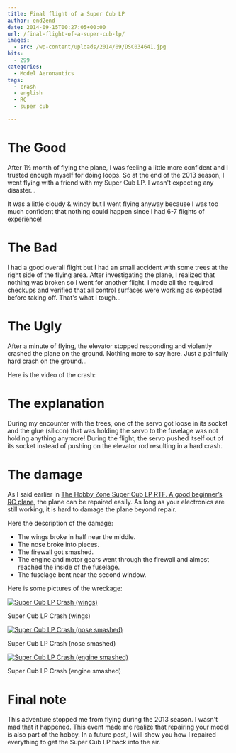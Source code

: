 ```yaml
---
title: Final flight of a Super Cub LP
author: end2end
date: 2014-09-15T00:27:05+00:00
url: /final-flight-of-a-super-cub-lp/
images:
  - src: /wp-content/uploads/2014/09/DSC034641.jpg
hits:
  - 299
categories:
  - Model Aeronautics
tags:
  - crash
  - english
  - RC
  - super cub

---
```

# The Good

After 1½ month of flying the plane, I was feeling a little more confident and I trusted enough myself for doing loops.  So at the end of the 2013 season, I went flying with a friend with my Super Cub LP. I wasn't expecting any disaster...  
<!--more-->

It was a little cloudy & windy but I went flying anyway because I was too much confident that nothing could happen since I had 6-7 flights of experience!<br /> 

# The Bad

I had a good overall flight but I had an small accident with some trees at the right side of the flying area. After investigating the plane, I realized that nothing was broken so I went for another flight. I made all the required checkups and verified that all control surfaces were working as expected before taking off. That's what I tough...

# The Ugly

After a minute of flying, the elevator stopped responding and violently crashed the plane on the ground. Nothing more to say here. Just a painfully hard crash on the ground...

Here is the video of the crash:



# The explanation

During my encounter with the trees, one of the servo got loose in its socket and the glue (silicon) that was holding the servo to the fuselage was not holding anything anymore! During the flight, the servo pushed itself out of its socket instead of pushing on the elevator rod resulting in a hard crash.

# The damage

As I said earlier in [The Hobby Zone Super Cub LP RTF. A good beginner’s RC plane](/the-hobby-zone-super-cub-lp-rtf-a-good-beginners-rc-plane/), the plane can be repaired easily. As long as your electronics are still working, it is hard to damage the plane beyond repair.

Here the description of the damage:

  * The wings broke in half near the middle.
  * The nose broke into pieces.
  * The firewall got smashed.
  * The engine and motor gears went through the firewall and almost reached the inside of the fuselage.
  * The fuselage bent near the second window.

Here is some pictures of the wreckage:

[![Super Cub LP Crash (wings)](http://www.end2endzone.com/wp-content/uploads/2014/09/DSC034641.jpg)](http://www.end2endzone.com/wp-content/uploads/2014/09/DSC034641.jpg)

Super Cub LP Crash (wings)

[![Super Cub LP Crash (nose smashed)](http://www.end2endzone.com/wp-content/uploads/2014/09/DSC03466.jpg)](http://www.end2endzone.com/wp-content/uploads/2014/09/DSC03466.jpg)

Super Cub LP Crash (nose smashed)

[![Super Cub LP Crash (engine smashed)](http://www.end2endzone.com/wp-content/uploads/2014/09/DSC03468.jpg)](http://www.end2endzone.com/wp-content/uploads/2014/09/DSC03468.jpg)

Super Cub LP Crash (engine smashed)

# Final note

This adventure stopped me from flying during the 2013 season. I wasn't mad that it happened. This event made me realize that repairing your model is also part of the hobby. In a future post, I will show you how I repaired everything to get the Super Cub LP back into the air.
